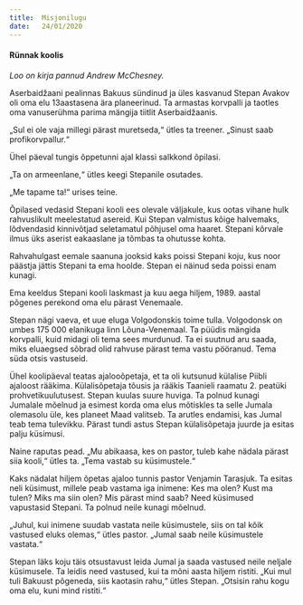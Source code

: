 ```yaml
---
title:  Misjonilugu
date:   24/01/2020
---
```


#### Rünnak koolis

_Loo on kirja pannud Andrew McChesney._

Aserbaidžaani pealinnas Bakuus sündinud ja üles kasvanud Stepan Avakov oli oma elu 13aastasena ära planeerinud. Ta armastas korvpalli ja taotles oma vanuserühma parima mängija tiitlit Aserbaidžaanis.

„Sul ei ole vaja millegi pärast muretseda,“ ütles ta treener. „Sinust saab profikorvpallur.“

Ühel päeval tungis õppetunni ajal klassi salkkond õpilasi.

„Ta on armeenlane,“ ütles keegi Stepanile osutades.

„Me tapame ta!“ urises teine.

Õpilased vedasid Stepani kooli ees olevale väljakule, kus ootas vihane hulk rahvuslikult meelestatud asereid. Kui Stepan valmistus kõige halvemaks, lõdvendasid kinnivõtjad seletamatul põhjusel oma haaret. Stepani kõrvale ilmus üks aserist eakaaslane ja tõmbas ta ohutusse kohta.

Rahvahulgast eemale saanuna jooksid kaks poissi Stepani koju, kus noor päästja jättis Stepani ta ema hoolde. Stepan ei näinud seda poissi enam kunagi.

Ema keeldus Stepani kooli laskmast ja kuu aega hiljem, 1989. aastal põgenes perekond oma elu pärast Venemaale.

Stepan nägi vaeva, et uue eluga Volgodonskis toime tulla. Volgodonsk on umbes 175 000 elanikuga linn Lõuna-Venemaal. Ta püüdis mängida korvpalli, kuid midagi oli tema sees murdunud. Ta ei suutnud aru saada, miks eluaegsed sõbrad olid rahvuse pärast tema vastu pööranud. Tema süda otsis vastuseid.

Ühel koolipäeval teatas ajalooõpetaja, et ta oli kutsunud külalise Piibli ajaloost rääkima. Külalisõpetaja tõusis ja rääkis Taanieli raamatu 2. peatüki prohvetikuulutusest. Stepan kuulas suure huviga. Ta polnud kunagi Jumalale mõelnud ja esimest korda oma elus mõtiskles ta selle Jumala olemasolu üle, kes planeet Maad valitseb. Ta arutles endamisi, kas Jumal teab tema tulevikku. Pärast tundi astus Stepan külalisõpetaja juurde ja esitas palju küsimusi.

Naine raputas pead. „Mu abikaasa, kes on pastor, tuleb kahe nädala pärast siia kooli,“ ütles ta. „Tema vastab su küsimustele.“

Kaks nädalat hiljem õpetas ajaloo tunnis pastor Venjamin Tarasjuk. Ta esitas neli küsimust, millele peab vastama iga inimene: Kes ma olen? Kust ma tulen? Miks ma siin olen? Mis pärast mind saab? Need küsimused vapustasid Stepani. Ta polnud neile kunagi mõelnud.

„Juhul, kui inimene suudab vastata neile küsimustele, siis on tal kõik vastused eluks olemas,“ ütles pastor. „Jumal saab neile küsimustele vastata.“

Stepan läks koju täis otsustavust leida Jumal ja saada vastused neile neljale küsimusele. Ta leidis need vastused, kui ta mõni aasta hiljem ristiti. „Kui mul tuli Bakuust põgeneda, siis kaotasin rahu,“ ütles Stepan. „Otsisin rahu kogu oma elu, kuni mind ristiti.“